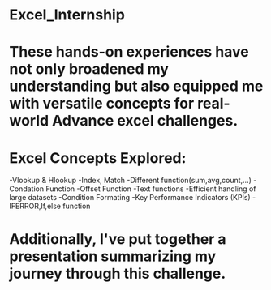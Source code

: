 # Excel_Internship

# These hands-on experiences have not only broadened my understanding but also equipped me with versatile concepts for real-world Advance excel challenges.

# Excel Concepts Explored:

-Vlookup & Hlookup
-Index, Match
-Different function(sum,avg,count,...)
-Condation Function
-Offset Function
-Text functions 
-Efficient handling of large datasets
-Condition Formating
-Key Performance Indicators (KPIs)
-IFERROR,If,else function

# Additionally, I've put together a presentation summarizing my journey through this challenge.
